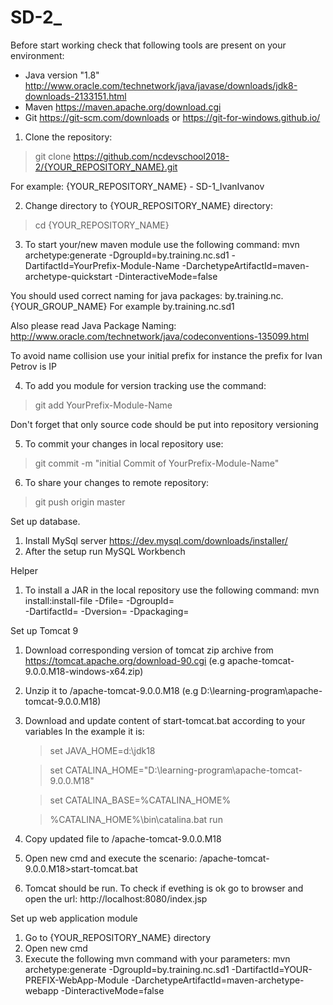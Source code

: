 # SD-2_
Before start working check that following tools are present on your environment:
- Java version "1.8" http://www.oracle.com/technetwork/java/javase/downloads/jdk8-downloads-2133151.html
- Maven https://maven.apache.org/download.cgi
- Git https://git-scm.com/downloads or https://git-for-windows.github.io/

1. Clone the repository:
 >git clone https://github.com/ncdevschool2018-2/{YOUR_REPOSITORY_NAME}.git

 For example: {YOUR_REPOSITORY_NAME} - SD-1_IvanIvanov

2. Change directory to {YOUR_REPOSITORY_NAME} directory:
 >cd {YOUR_REPOSITORY_NAME}

3. To start your/new maven module use the following command:
mvn archetype:generate -DgroupId=by.training.nc.sd1 -DartifactId=YourPrefix-Module-Name -DarchetypeArtifactId=maven-archetype-quickstart -DinteractiveMode=false

You should used correct naming for java packages: by.training.nc.{YOUR_GROUP_NAME}
For example by.training.nc.sd1

Also please read Java Package Naming:
http://www.oracle.com/technetwork/java/codeconventions-135099.html

To avoid name collision use your initial prefix for instance the prefix for Ivan Petrov is IP

4. To add you module for version tracking use the command:
  >git add YourPrefix-Module-Name

  Don't forget that only source code should be put into repository versioning

5. To commit your changes in local repository use:
  >git commit -m "initial Commit of YourPrefix-Module-Name"

6. To share your changes to remote repository:
  >git push origin master


Set up database.

1. Install MySql server https://dev.mysql.com/downloads/installer/
2. After the setup run MySQL Workbench

Helper

1. To install a JAR in the local repository use the following command:
  mvn install:install-file -Dfile=<path-to-file> -DgroupId=<group-id> \
       -DartifactId=<artifact-id> -Dversion=<version> -Dpackaging=<packaging>

Set up Tomcat 9

1. Download corresponding version of tomcat zip archive from https://tomcat.apache.org/download-90.cgi (e.g apache-tomcat-9.0.0.M18-windows-x64.zip)
2. Unzip it to <your path>/apache-tomcat-9.0.0.M18 (e.g D:\learning-program\apache-tomcat-9.0.0.M18)
3. Download and update content of start-tomcat.bat according to your variables
   In the example it is:
     >set JAVA_HOME=d:\jdk18

     >set CATALINA_HOME="D:\learning-program\apache-tomcat-9.0.0.M18"

     >set CATALINA_BASE=%CATALINA_HOME%

     >%CATALINA_HOME%\bin\catalina.bat run

4. Copy updated file to <your path>/apache-tomcat-9.0.0.M18
5. Open new cmd and execute the scenario: <your path>/apache-tomcat-9.0.0.M18>start-tomcat.bat
6. Tomcat should be run. To check if evething is ok go to browser and open the url:
    http://localhost:8080/index.jsp

Set up web application module

1. Go to {YOUR_REPOSITORY_NAME} directory
2. Open new cmd
3. Execute the following mvn command with your parameters:
  mvn archetype:generate -DgroupId=by.training.nc.sd1
         -DartifactId=YOUR-PREFIX-WebApp-Module
         -DarchetypeArtifactId=maven-archetype-webapp
         -DinteractiveMode=false


